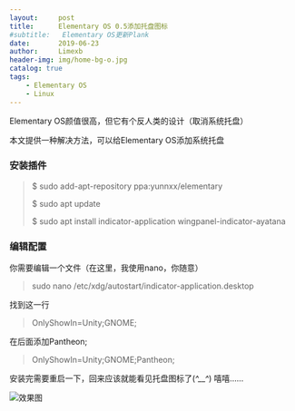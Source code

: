 ```yaml
---
layout:     post
title:      Elementary OS 0.5添加托盘图标
#subtitle:   Elementary OS更新Plank
date:       2019-06-23
author:     Limexb
header-img: img/home-bg-o.jpg
catalog: true
tags:
    - Elementary OS
    - Linux
---
```


Elementary OS颜值很高，但它有个反人类的设计（取消系统托盘）

本文提供一种解决方法，可以给Elementary OS添加系统托盘

### 安装插件
>$ sudo add-apt-repository ppa:yunnxx/elementary
>
>$ sudo apt update
>
>$ sudo apt install indicator-application wingpanel-indicator-ayatana

### 编辑配置
你需要编辑一个文件（在这里，我使用nano，你随意）

>sudo nano /etc/xdg/autostart/indicator-application.desktop

找到这一行

>OnlyShowIn=Unity;GNOME;

在后面添加Pantheon;

>OnlyShowIn=Unity;GNOME;Pantheon;



安装完需要重启一下，回来应该就能看见托盘图标了(*^__^*) 嘻嘻……

![效果图](https://s2.ax1x.com/2020/02/19/3EnsOO.png)
